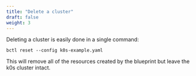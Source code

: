 ```yaml
---
title: "Delete a cluster"
draft: false
weight: 3
---
```


Deleting a cluster is easily done in a single command:

```shell
bctl reset --config k0s-example.yaml
```

This will remove all of the resources created by the blueprint but leave the k0s cluster intact.
